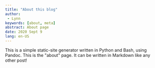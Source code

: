 ```yaml
---
title: "About this blog"
author:
 - Lynn
keywords: [about, meta]
abstract: About page
date: 2020 Sept 9
lang: en-US
---
```


This is a simple static-site generator written in Python and Bash, using Pandoc. This is the "about" page. It can be written in Markdown like any other post!
